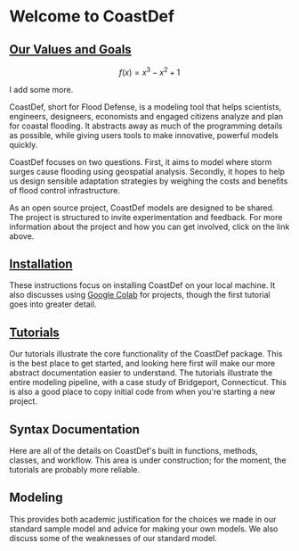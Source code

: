 # Welcome to CoastDef


## [Our Values and Goals](about.md)

$$ f(x) = x^3 - x^2 + 1 $$

I add some more.

CoastDef, short for Flood Defense, is a modeling tool that helps scientists, engineers, designeers, economists and engaged citizens analyze and plan for coastal flooding. It abstracts away as much of the programming details as possible, while giving users tools to make innovative, powerful models quickly.

CoastDef focuses on two questions. First, it aims to model where storm surges cause flooding using geospatial analysis. Secondly, it hopes to help us design sensible adaptation strategies by weighing the costs and benefits of flood control infrastructure.

As an open source project, CoastDef models are designed to be shared. The project is structured to invite experimentation and feedback. For more information about the project and how you can get involved, click on the link above.

## [Installation](install.md)

These instructions focus on installing CoastDef on your local machine. It also discusses using [Google Colab](https://colab.research.google.com/notebooks/welcome.ipynb) for projects, though the first tutorial goes into greater detail.

## [Tutorials](tutorials.md)

Our tutorials illustrate the core functionality of the CoastDef package. This is the best place to get started, and looking here first will make our more abstract documentation easier to understand. The tutorials illustrate the entire modeling pipeline, with a case study of Bridgeport, Connecticut. This is also a good place to copy initial code from when you're starting a new project.

## Syntax Documentation

Here are all of the details on CoastDef's built in functions, methods, classes, and workflow. This area is under construction; for the moment, the tutorials are probably more reliable.

## Modeling

This provides both academic justification for the choices we made in our standard sample model and advice for making your own models. We also discuss some of the weaknesses of our standard model.
